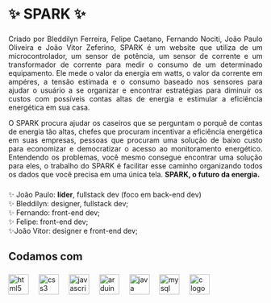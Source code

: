 <h1 align="left">✨ SPARK ✨</h1>

###

<p align="justify">Criado por Bleddilyn Ferreira, Felipe Caetano, Fernando Nociti, João Paulo Oliveira e João Vitor Zeferino, SPARK é um website que utiliza de um microcontrolador, um sensor de potência, um sensor de corrente e um transformador de corrente para medir o consumo de um determinado equipamento. Ele mede o valor da energia em watts, o valor da corrente em ampéres, a tensão estimada e o consumo baseado nos sensores para ajudar o usuário a se organizar e encontrar estratégias para diminuir os custos com possíveis contas altas de energia e estimular a eficiência energética em sua casa.</p>
<p align="justify">O SPARK procura ajudar os caseiros que se perguntam o porquê de contas de energia tão altas, chefes que procuram incentivar a eficiência energética em suas empresas, pessoas que procuram uma solução de baixo custo para economizar e democratizar o acesso ao monitoramento energético. Entendendo os problemas, você mesmo consegue encontrar uma solução para eles, o trabalho do SPARK é facilitar esse caminho organizando todos os dados que você precisa em uma única tela. <b>SPARK, o futuro da energia.</b></p>

###

<p align="left">✨ João Paulo: <b>líder</b>, fullstack dev (foco em back-end dev)<br>✨ Bleddilyn: designer, fullstack dev;<br>✨ Fernando: front-end dev;<br>✨ Felipe: front-end dev;<br>✨João Vitor: designer e front-end dev;</p>

###

<h2 align="left">Codamos com</h2>

###

<div align="left">
  <img src="https://cdn.simpleicons.org/html5/E34F26" height="40" alt="html5 logo"  />
  <img width="12" />
  <img src="https://cdn.simpleicons.org/css3/1572B6" height="40" alt="css3 logo"  />
  <img width="12" />
  <img src="https://cdn.simpleicons.org/javascript/F7DF1E" height="40" alt="javascript logo"  />
  <img width="12" />
  <img src="https://cdn.simpleicons.org/arduino/00979D" height="40" alt="arduino logo"  />
  <img width="12" />
  <img src="https://cdn.jsdelivr.net/gh/devicons/devicon/icons/java/java-original.svg" height="40" alt="java logo"  />
  <img width="12" />
  <img src="https://cdn.jsdelivr.net/gh/devicons/devicon/icons/mysql/mysql-original.svg" height="40" alt="mysql logo"  />
  <img width="12" />
  <img src="https://cdn.simpleicons.org/c/A8B9CC" height="40" alt="c logo"  />
</div>

###
